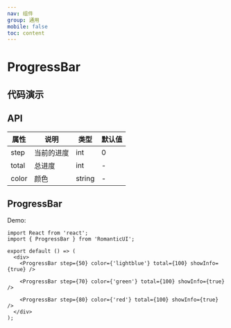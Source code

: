 ```yaml
---
nav: 组件
group: 通用
mobile: false
toc: content
---
```


# ProgressBar

## 代码演示

## API

| 属性  | 说明       | 类型   | 默认值 |
| ----- | ---------- | ------ | ------ |
| step  | 当前的进度 | int    | 0      |
| total | 总进度     | int    | -      |
| color | 颜色       | string | -      |

## ProgressBar

Demo:

```tsx
import React from 'react';
import { ProgressBar } from 'RomanticUI';

export default () => (
  <div>
    <ProgressBar step={50} color={'lightblue'} total={100} showInfo={true} />

    <ProgressBar step={70} color={'green'} total={100} showInfo={true} />

    <ProgressBar step={80} color={'red'} total={100} showInfo={true} />
  </div>
);
```
